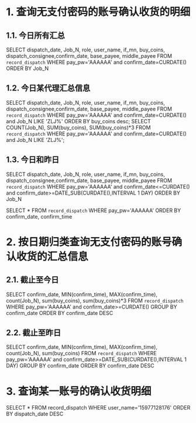 # 1. 查询无支付密码的账号确认收货的明细

## 1.1. 今日所有汇总
SELECT dispatch_date, Job_N, role, user_name, if_mn, buy_coins, dispatch_consignee,confirm_date, base_payee, middle_payee  FROM `record_dispatch` WHERE pay_pw='AAAAAA' and confirm_date=CURDATE() ORDER BY Job_N

## 1.2. 今日某代理汇总信息

SELECT dispatch_date, Job_N, role, user_name, if_mn, buy_coins, dispatch_consignee,confirm_date, base_payee, middle_payee  FROM `record_dispatch` WHERE pay_pw='AAAAAA' and confirm_date=CURDATE() and Job_N LIKE 'ZLJ%' ORDER BY buy_coins desc;
SELECT COUNT(Job_N), SUM(buy_coins), SUM(buy_coins)*3  FROM `record_dispatch` WHERE pay_pw='AAAAAA' and confirm_date=CURDATE() and Job_N LIKE 'ZLJ%';

## 1.3. 今日和昨日
SELECT dispatch_date, Job_N, role, user_name, if_mn, buy_coins, dispatch_consignee,confirm_date, base_payee, middle_payee  FROM `record_dispatch` WHERE pay_pw='AAAAAA' and confirm_date<=CURDATE() and confirm_date>=DATE_SUB(CURDATE(),INTERVAL 1 DAY) ORDER BY Job_N

SELECT * FROM `record_dispatch` WHERE pay_pw='AAAAAA' ORDER BY confirm_date, confirm_time

# 2. 按日期归类查询无支付密码的账号确认收货的汇总信息

## 2.1. 截止至今日
SELECT confirm_date, MIN(confirm_time), MAX(confirm_time), count(Job_N), sum(buy_coins), sum(buy_coins)*3 FROM `record_dispatch` WHERE pay_pw='AAAAAA' and confirm_date>=CURDATE() GROUP BY confirm_date ORDER BY confirm_date DESC

## 2.2. 截止至昨日
SELECT confirm_date, MIN(confirm_time), MAX(confirm_time), count(Job_N), sum(buy_coins) FROM `record_dispatch` WHERE pay_pw='AAAAAA' and confirm_date>=DATE_SUB(CURDATE(),INTERVAL 1 DAY) GROUP BY confirm_date ORDER BY confirm_date DESC

# 3. 查询某一账号的确认收货明细

SELECT * FROM record_dispatch WHERE user_name='15977128176' ORDER BY dispatch_date DESC
